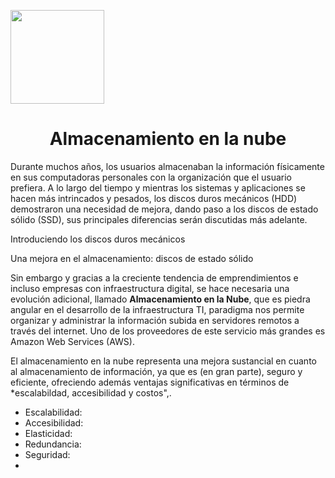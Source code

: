 <p align="left""><img src="https://semanadelcannabis.cayetano.edu.pe/assets/img/logo-upch.png" width="150">
<h1 align="center">Almacenamiento en la nube</h1>
</p>

Durante muchos años, los usuarios almacenaban la información físicamente en sus computadoras personales con la organización que el usuario prefiera. A lo largo del tiempo y mientras los sistemas y aplicaciones se hacen más intrincados y pesados, los discos duros mecánicos (HDD) demostraron una necesidad de mejora, dando paso a los discos de estado sólido (SSD), sus principales diferencias serán discutidas más adelante. 

<p>Introduciendo los discos duros mecánicos</p>

<p>Una mejora en el almacenamiento: discos de estado sólido</p>

Sin embargo y gracias a la creciente tendencia de emprendimientos e incluso empresas con infraestructura digital, se hace necesaria una evolución adicional, llamado **Almacenamiento en la Nube**, que es piedra angular en el desarrollo de la infraestructura TI, paradigma nos permite organizar y administrar la información subida en servidores remotos a través del internet. Uno de los proveedores de este servicio más grandes es Amazon Web Services (AWS).

El almacenamiento en la nube representa una mejora sustancial en cuanto al almacenamiento de información, ya que es (en gran parte), seguro y eficiente, ofreciendo además ventajas significativas en términos de *escalabildad, accesibilidad y costos",.

- Escalabilidad:
- Accesibilidad:
- Elasticidad:
- Redundancia:
- Seguridad:
- 
